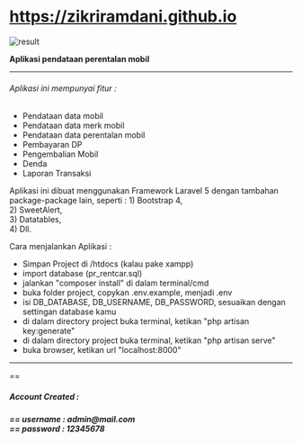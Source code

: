 # https://zikriramdani.github.io

![result](https://github.com/zikriramdani/laravel/blob/main/screencapture.png)

<b>Aplikasi pendataan perentalan mobil</b><br>
<hr>
<h6>
    Aplikasi ini mempunyai fitur : 
</h6>
<ul>
        <li> Pendataan data mobil</li>
        <li> Pendataan data merk mobil</li>
        <li> Pendataan data perentalan mobil</li>
        <li> Pembayaran DP</li>
        <li> Pengembalian Mobil</li>
        <li> Denda</li>
        <li> Laporan Transaksi</li>
</ul>

 <p>Aplikasi ini dibuat menggunakan Framework Laravel 5 dengan tambahan package-package lain, seperti :
 1) Bootstrap 4,<br>
 2) SweetAlert,<br>
 3) Datatables,<br>
 4) Dll.</p>

Cara menjalankan Aplikasi : 
- Simpan Project di /htdocs (kalau pake xampp)
- import database (pr_rentcar.sql)
- jalankan "composer install" di dalam terminal/cmd
- buka folder project, copykan .env.example, menjadi .env
- isi DB_DATABASE, DB_USERNAME, DB_PASSWORD, sesuaikan dengan settingan database kamu
- di dalam directory project buka terminal, ketikan "php artisan key:generate"
- di dalam directory project buka terminal, ketikan "php artisan serve"
- buka browser, ketikan url "localhost:8000"

<hr>
==  <h5>Account Created : <h5>
==  username : admin@mail.com<br>
==  password : 12345678